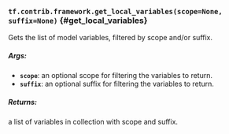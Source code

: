### `tf.contrib.framework.get_local_variables(scope=None, suffix=None)` {#get_local_variables}

Gets the list of model variables, filtered by scope and/or suffix.

##### Args:


*  <b>`scope`</b>: an optional scope for filtering the variables to return.
*  <b>`suffix`</b>: an optional suffix for filtering the variables to return.

##### Returns:

  a list of variables in collection with scope and suffix.

